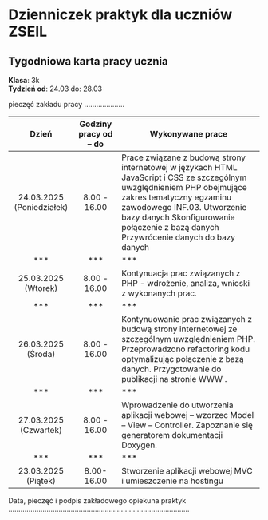 # Dzienniczek praktyk dla uczniów ZSEIL 


## Tygodniowa karta pracy ucznia
**Klasa**: 3k  
**Tydzień od**: 24.03 do: 28.03

pieczęć zakładu pracy
....................
                  



| Dzień        | Godziny pracy od – do | Wykonywane prace                                   |
| :-------------: | :----------------------: |------------------------------------------------------|
| 24.03.2025 (Poniedziałek) |    8.00 - 16.00      | Prace związane z budową strony internetowej w językach HTML JavaScript i CSS ze szczególnym uwzględnieniem PHP obejmujące zakres tematyczny egzaminu zawodowego INF.03. Utworzenie bazy danych Skonfigurowanie połączenie z bazą danych Przywrócenie danych do bazy danych |
|***          |***                   | ***                                              |
| 25.03.2025 (Wtorek)  | 8.00 - 16.00         |  Kontynuacja prac związanych  z PHP - wdrożenie, analiza, wnioski z wykonanych prac.|
|***          |***                   |***                                               |
| 26.03.2025 (Środa) | 8.00 - 16.00                       | Kontynuowanie prac związanych z budową strony internetowej ze szczególnym uwzględnieniem PHP.   Przeprowadzono refactoring kodu optymalizując połączenie z bazą danych. Przygotowanie do publikacji na stronie WWW . |
|***          |***                   |***                                                               |
| 27.03.2025 (Czwartek)  |  8.00 - 16.00                    | Wprowadzenie do utworzenia aplikacji webowej – wzorzec Model – View – Controller. Zapoznanie się generatorem dokumentacji Doxygen.|
| ***         | ***                  | ***                                                           |
| 23.03.2025 (Piątek) |  8.00-16.00  |  Stworzenie aplikacji webowej MVC i umieszczenie na hostingu  |



 

 
 




Data, pieczęć i podpis zakładowego opiekuna praktyk 
……………………………………………………………………………… 


